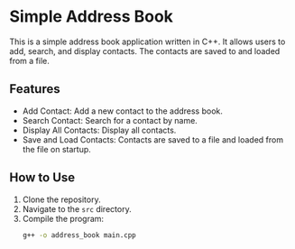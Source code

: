 # Simple Address Book

This is a simple address book application written in C++. It allows users to add, search, and display contacts. The contacts are saved to and loaded from a file.

## Features

- Add Contact: Add a new contact to the address book.
- Search Contact: Search for a contact by name.
- Display All Contacts: Display all contacts.
- Save and Load Contacts: Contacts are saved to a file and loaded from the file on startup.

## How to Use

1. Clone the repository.
2. Navigate to the `src` directory.
3. Compile the program:
   ```bash
   g++ -o address_book main.cpp
